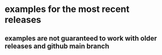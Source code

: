 # examples for the most recent releases

## examples are not guaranteed to work with older releases and github main branch